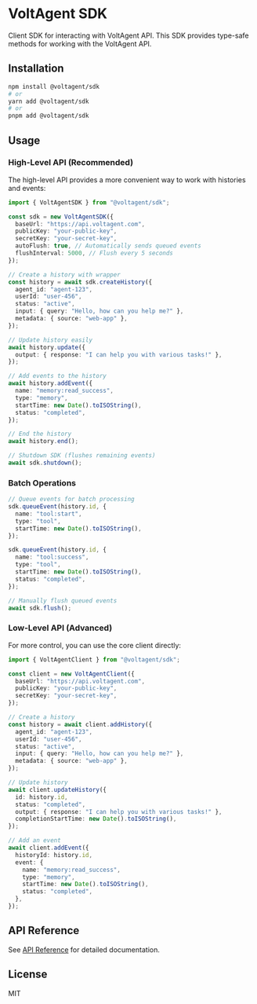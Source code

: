 # VoltAgent SDK

Client SDK for interacting with VoltAgent API. This SDK provides type-safe methods for working with the VoltAgent API.

## Installation

```bash
npm install @voltagent/sdk
# or
yarn add @voltagent/sdk
# or
pnpm add @voltagent/sdk
```

## Usage

### High-Level API (Recommended)

The high-level API provides a more convenient way to work with histories and events:

```typescript
import { VoltAgentSDK } from "@voltagent/sdk";

const sdk = new VoltAgentSDK({
  baseUrl: "https://api.voltagent.com",
  publicKey: "your-public-key",
  secretKey: "your-secret-key",
  autoFlush: true, // Automatically sends queued events
  flushInterval: 5000, // Flush every 5 seconds
});

// Create a history with wrapper
const history = await sdk.createHistory({
  agent_id: "agent-123",
  userId: "user-456",
  status: "active",
  input: { query: "Hello, how can you help me?" },
  metadata: { source: "web-app" },
});

// Update history easily
await history.update({
  output: { response: "I can help you with various tasks!" },
});

// Add events to the history
await history.addEvent({
  name: "memory:read_success",
  type: "memory",
  startTime: new Date().toISOString(),
  status: "completed",
});

// End the history
await history.end();

// Shutdown SDK (flushes remaining events)
await sdk.shutdown();
```

### Batch Operations

```typescript
// Queue events for batch processing
sdk.queueEvent(history.id, {
  name: "tool:start",
  type: "tool",
  startTime: new Date().toISOString(),
});

sdk.queueEvent(history.id, {
  name: "tool:success",
  type: "tool",
  startTime: new Date().toISOString(),
  status: "completed",
});

// Manually flush queued events
await sdk.flush();
```

### Low-Level API (Advanced)

For more control, you can use the core client directly:

```typescript
import { VoltAgentClient } from "@voltagent/sdk";

const client = new VoltAgentClient({
  baseUrl: "https://api.voltagent.com",
  publicKey: "your-public-key",
  secretKey: "your-secret-key",
});

// Create a history
const history = await client.addHistory({
  agent_id: "agent-123",
  userId: "user-456",
  status: "active",
  input: { query: "Hello, how can you help me?" },
  metadata: { source: "web-app" },
});

// Update history
await client.updateHistory({
  id: history.id,
  status: "completed",
  output: { response: "I can help you with various tasks!" },
  completionStartTime: new Date().toISOString(),
});

// Add an event
await client.addEvent({
  historyId: history.id,
  event: {
    name: "memory:read_success",
    type: "memory",
    startTime: new Date().toISOString(),
    status: "completed",
  },
});
```

## API Reference

See [API Reference](https://docs.voltagent.com/sdk) for detailed documentation.

## License

MIT
